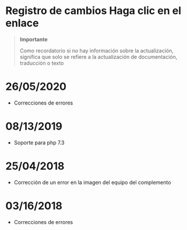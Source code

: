# Registro de cambios Haga clic en el enlace

>**Importante**
>
>Como recordatorio si no hay información sobre la actualización, significa que solo se refiere a la actualización de documentación, traducción o texto

# 26/05/2020

- Correcciones de errores

# 08/13/2019

- Soporte para php 7.3

# 25/04/2018

- Corrección de un error en la imagen del equipo del complemento

# 03/16/2018

-  Correcciones de errores
